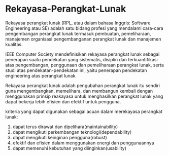 Rekayasa-Perangkat-Lunak
========================
Rekayasa perangkat lunak (RPL, atau dalam bahasa Inggris: Software Engineering atau SE) 
adalah satu bidang profesi yang mendalami cara-cara pengembangan perangkat lunak termasuk pembuatan, pemeliharaan, manajemen organisasi pengembanganan perangkat lunak dan manajemen kualitas.

IEEE Computer Society mendefinisikan rekayasa perangkat lunak sebagai penerapan suatu pendekatan yang sistematis, disiplin dan terkuantifikasi atas pengembangan, penggunaan dan pemeliharaan perangkat lunak, serta studi atas pendekatan-pendekatan ini, yaitu penerapan pendekatan engineering atas perangkat lunak.

Rekayasa perangkat lunak adalah pengubahan perangkat lunak itu sendiri guna mengembangkan, memelihara, dan membangun kembali dengan menggunakan prinsip reakayasa untuk menghasilkan perangkat lunak yang dapat bekerja lebih efisien dan efektif untuk pengguna.

kriteria yang dapat digunakan sebagai acuan dalam merekayasa perangkat lunak:
1. dapat terus dirawat dan dipelihara(maintainability)
2. dapat mengikuti perkembangan teknologi(dependability)
3. dapat mengikuti keinginan pengguna(robust)
4. efektif dan efisien dalam menggunakan energi dan penggunaannya
5. dapat memenuhi kebutuhan yang diinginkan(usability)
